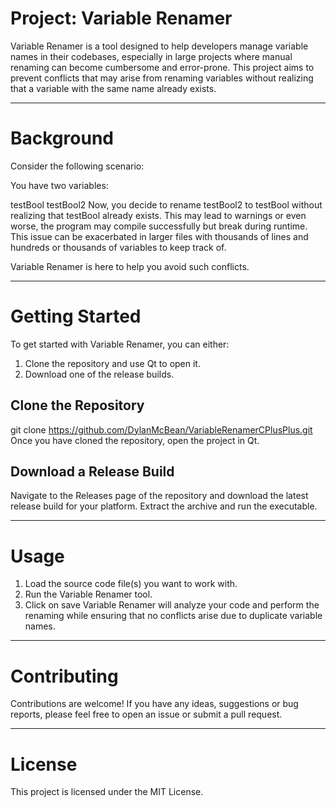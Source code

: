 # Project: Variable Renamer
Variable Renamer is a tool designed to help developers manage variable names in their codebases, especially in large projects where manual renaming can become cumbersome and error-prone. This project aims to prevent conflicts that may arise from renaming variables without realizing that a variable with the same name already exists.

---
# Background
Consider the following scenario:

You have two variables:

testBool
testBool2
Now, you decide to rename testBool2 to testBool without realizing that testBool already exists. This may lead to warnings or even worse, the program may compile successfully but break during runtime. This issue can be exacerbated in larger files with thousands of lines and hundreds or thousands of variables to keep track of.

Variable Renamer is here to help you avoid such conflicts.

---
# Getting Started
To get started with Variable Renamer, you can either:

1. Clone the repository and use Qt to open it.
2. Download one of the release builds.

## Clone the Repository
git clone https://github.com/DylanMcBean/VariableRenamerCPlusPlus.git
Once you have cloned the repository, open the project in Qt.

## Download a Release Build
Navigate to the Releases page of the repository and download the latest release build for your platform. Extract the archive and run the executable.

---
# Usage
1. Load the source code file(s) you want to work with.
2. Run the Variable Renamer tool.
3. Click on save
Variable Renamer will analyze your code and perform the renaming while ensuring that no conflicts arise due to duplicate variable names.

---
# Contributing
Contributions are welcome! If you have any ideas, suggestions or bug reports, please feel free to open an issue or submit a pull request.

---
# License
This project is licensed under the MIT License.

